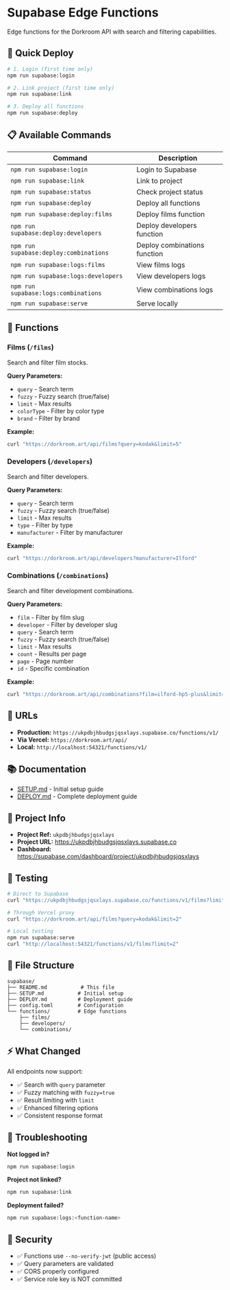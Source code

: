 # Supabase Edge Functions

Edge functions for the Dorkroom API with search and filtering capabilities.

## 🚀 Quick Deploy

```bash
# 1. Login (first time only)
npm run supabase:login

# 2. Link project (first time only)
npm run supabase:link

# 3. Deploy all functions
npm run supabase:deploy
```

## 📋 Available Commands

| Command | Description |
|---------|-------------|
| `npm run supabase:login` | Login to Supabase |
| `npm run supabase:link` | Link to project |
| `npm run supabase:status` | Check project status |
| `npm run supabase:deploy` | Deploy all functions |
| `npm run supabase:deploy:films` | Deploy films function |
| `npm run supabase:deploy:developers` | Deploy developers function |
| `npm run supabase:deploy:combinations` | Deploy combinations function |
| `npm run supabase:logs:films` | View films logs |
| `npm run supabase:logs:developers` | View developers logs |
| `npm run supabase:logs:combinations` | View combinations logs |
| `npm run supabase:serve` | Serve locally |

## 📁 Functions

### Films (`/films`)
Search and filter film stocks.

**Query Parameters:**
- `query` - Search term
- `fuzzy` - Fuzzy search (true/false)
- `limit` - Max results
- `colorType` - Filter by color type
- `brand` - Filter by brand

**Example:**
```bash
curl "https://dorkroom.art/api/films?query=kodak&limit=5"
```

### Developers (`/developers`)
Search and filter developers.

**Query Parameters:**
- `query` - Search term
- `fuzzy` - Fuzzy search (true/false)
- `limit` - Max results
- `type` - Filter by type
- `manufacturer` - Filter by manufacturer

**Example:**
```bash
curl "https://dorkroom.art/api/developers?manufacturer=Ilford"
```

### Combinations (`/combinations`)
Search and filter development combinations.

**Query Parameters:**
- `film` - Filter by film slug
- `developer` - Filter by developer slug
- `query` - Search term
- `fuzzy` - Fuzzy search (true/false)
- `limit` - Max results
- `count` - Results per page
- `page` - Page number
- `id` - Specific combination

**Example:**
```bash
curl "https://dorkroom.art/api/combinations?film=ilford-hp5-plus&limit=5"
```

## 🔗 URLs

- **Production:** `https://ukpdbjhbudgsjqsxlays.supabase.co/functions/v1/`
- **Via Vercel:** `https://dorkroom.art/api/`
- **Local:** `http://localhost:54321/functions/v1/`

## 📚 Documentation

- [SETUP.md](./SETUP.md) - Initial setup guide
- [DEPLOY.md](./DEPLOY.md) - Complete deployment guide

## 🔧 Project Info

- **Project Ref:** `ukpdbjhbudgsjqsxlays`
- **Project URL:** https://ukpdbjhbudgsjqsxlays.supabase.co
- **Dashboard:** https://supabase.com/dashboard/project/ukpdbjhbudgsjqsxlays

## 🧪 Testing

```bash
# Direct to Supabase
curl "https://ukpdbjhbudgsjqsxlays.supabase.co/functions/v1/films?limit=2"

# Through Vercel proxy
curl "https://dorkroom.art/api/films?query=kodak&limit=2"

# Local testing
npm run supabase:serve
curl "http://localhost:54321/functions/v1/films?limit=2"
```

## 📝 File Structure

```
supabase/
├── README.md           # This file
├── SETUP.md           # Initial setup
├── DEPLOY.md          # Deployment guide
├── config.toml        # Configuration
└── functions/         # Edge functions
    ├── films/
    ├── developers/
    └── combinations/
```

## ⚡ What Changed

All endpoints now support:
- ✅ Search with `query` parameter
- ✅ Fuzzy matching with `fuzzy=true`
- ✅ Result limiting with `limit`
- ✅ Enhanced filtering options
- ✅ Consistent response format

## 🐛 Troubleshooting

**Not logged in?**
```bash
npm run supabase:login
```

**Project not linked?**
```bash
npm run supabase:link
```

**Deployment failed?**
```bash
npm run supabase:logs:<function-name>
```

## 🔐 Security

- ✅ Functions use `--no-verify-jwt` (public access)
- ✅ Query parameters are validated
- ✅ CORS properly configured
- ✅ Service role key is NOT committed
